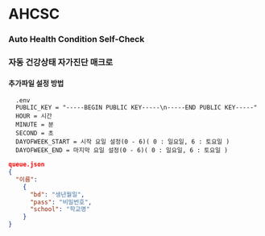 # AHCSC
### Auto Health Condition Self-Check
### 자동 건강상태 자가진단 매크로
#### 추가파일 설정 방법
```.env
  .env
  PUBLIC_KEY = "-----BEGIN PUBLIC KEY-----\n-----END PUBLIC KEY-----"
  HOUR = 시간
  MINUTE = 분
  SECOND = 초
  DAYOFWEEK_START = 시작 요일 설정(0 - 6)( 0 : 일요일, 6 : 토요일 )
  DAYOFWEEK_END = 마지막 요일 설정(0 - 6)( 0 : 일요일, 6 : 토요일 )
```
```json
queue.json
{
  "이름":
    {
      "bd": "생년월일", 
      "pass": "비밀번호", 
      "school": "학교명"
    }
}
```
